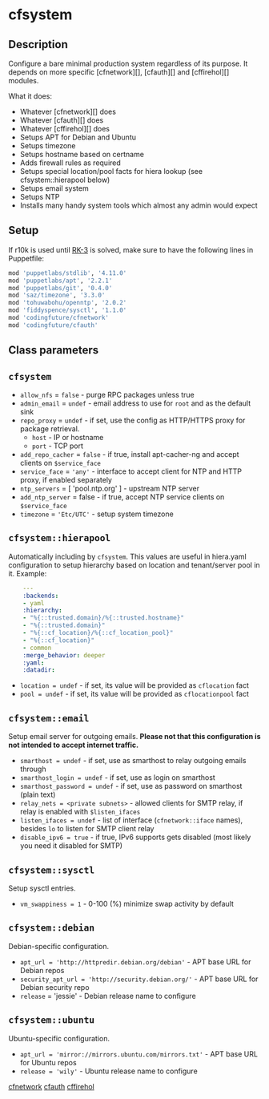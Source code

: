 # cfsystem

## Description

Configure a bare minimal production system regardless of its purpose. It depends on
more specific [cfnetwork][], [cfauth][] and [cffirehol][] modules.

What it does:

* Whatever [cfnetwork][] does
* Whatever [cfauth][] does
* Whatever [cffirehol][] does
* Setups APT for Debian and Ubuntu
* Setups timezone
* Setups hostname based on certname
* Adds firewall rules as required
* Setups special location/pool facts for hiera lookup (see cfsystem::hierapool below)
* Setups email system
* Setups NTP
* Installs many handy system tools which almost any admin would expect

## Setup

If r10k is used until [RK-3](https://tickets.puppetlabs.com/browse/RK-3) is solved, make
sure to have the following lines in Puppetfile:

```ruby
mod 'puppetlabs/stdlib', '4.11.0'
mod 'puppetlabs/apt', '2.2.1'
mod 'puppetlabs/git', '0.4.0'
mod 'saz/timezone', '3.3.0'
mod 'tohuwabohu/openntp', '2.0.2'
mod 'fiddyspence/sysctl', '1.1.0'
mod 'codingfuture/cfnetwork'
mod 'codingfuture/cfauth'
```

## Class parameters

## `cfsystem`

* `allow_nfs` = `false` - purge RPC packages unless true
* `admin_email` = `undef` - email address to use for `root` and as the default sink
* `repo_proxy` = `undef` - if set, use the config as HTTP/HTTPS proxy for package retrieval.
    * `host` - IP or hostname
    * `port` - TCP port
* `add_repo_cacher` = `false` - if true, install apt-cacher-ng and accept clients on `$service_face`
* `service_face` = `'any'` - interface to accept client for NTP and HTTP proxy, if enabled separately
* `ntp_servers` = [ 'pool.ntp.org' ] - upstream NTP server
* `add_ntp_server` = false - if true, accept NTP service clients on `$service_face`
* `timezone` = `'Etc/UTC'` - setup system timezone

## `cfsystem::hierapool`

Automatically including by `cfsystem`. This values are useful in hiera.yaml configuration
to setup hierarchy based on location and tenant/server pool in it. Example:

```yaml
    ---
    :backends:
    - yaml
    :hierarchy:
    - "%{::trusted.domain}/%{::trusted.hostname}"
    - "%{::trusted.domain}"
    - "%{::cf_location}/%{::cf_location_pool}"
    - "%{::cf_location}"
    - common
    :merge_behavior: deeper
    :yaml:
    :datadir:
```

* `location = undef` - if set, its value will be provided as `cflocation` fact
* `pool = undef` - if set, its value will be provided as `cflocationpool` fact


## `cfsystem::email`

Setup email server for outgoing emails. **Please not that this configuration
is not intended to accept internet traffic.**

* `smarthost = undef` - if set, use as smarthost to relay outgoing emails through
* `smarthost_login = undef` - if set, use as login on smarthost
* `smarthost_password = undef` -  if set, use as password on smarthost (plain text)
* `relay_nets = <private subnets>` - allowed clients for SMTP relay, if relay is enabled
    with `$listen_ifaces`
* `listen_ifaces = undef` - list of interface (`cfnetwork::iface` names), besides `lo` to
    listen for SMTP client relay
* `disable_ipv6 = true` - if true, IPv6 supports gets disabled (most likely you
    need it disabled for SMTP)

## `cfsystem::sysctl`

Setup sysctl entries.

* `vm_swappiness = 1` - 0-100 (%) minimize swap activity by default

## `cfsystem::debian`

Debian-specific configuration.

* `apt_url = 'http://httpredir.debian.org/debian'` - APT base URL for Debian repos
* `security_apt_url = 'http://security.debian.org/'` - APT base URL for Debian security repo
* `release` = 'jessie' - Debian release name to configure

## `cfsystem::ubuntu`

Ubuntu-specific configuration.

* `apt_url = 'mirror://mirrors.ubuntu.com/mirrors.txt'` - APT base URL for Ubuntu repos
* `release = 'wily'` - Ubuntu release name to configure

[cfnetwork](https://github.com/codingfuture/puppet-cfnetwork)
[cfauth](https://github.com/codingfuture/puppet-cfauth)
[cffirehol](https://github.com/codingfuture/puppet-cffirehol)